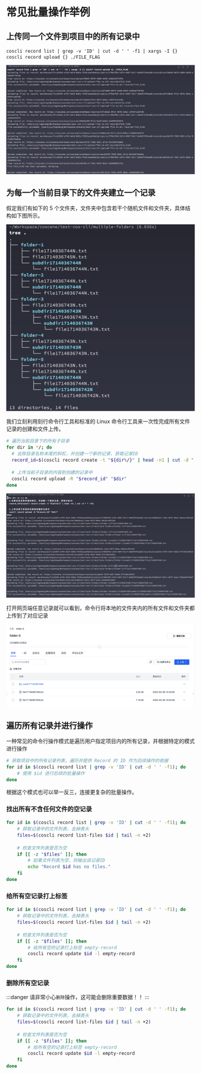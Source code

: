# 常见批量操作举例

## 上传同一个文件到项目中的所有记录中

```
coscli record list | grep -v 'ID' | cut -d ' ' -f1 | xargs -I {} coscli record upload {} ./FILE_FLAG
```

![coscli-upload-file-to-all-records](./img/coscli-upload-file-to-all-records.png)

## 为每一个当前目录下的文件夹建立一个记录

假定我们有如下的 5 个文件夹，文件夹中包含若干个随机文件和文件夹，具体结构如下图所示。

![list-folders-tree-view](./img/list-folders-tree-view.png)

我们立刻利用刻行命令行工具和标准的 Linux 命令行工具来一次性完成所有文件记录的创建和文件上传。

```bash
# 遍历当前目录下的所有子目录
for dir in */; do
  # 去除目录名称末尾的斜杠，并创建一个新的记录，获取记录ID
  record_id=$(coscli record create -t "${dir%/}" | head -n1 | cut -d " " -f3)

  # 上传当前子目录的内容到创建的记录中
  coscli record upload -R "$record_id" "$dir"
done
```

![coscli-create-and-upload-multiple-folders](./img/coscli-create-and-upload-multiple-folders.png)

打开网页端任意记录就可以看到，命令行将本地的文件夹内的所有文件和文件夹都上传到了对应记录

![coscli-multiple-folders-uploaded](./img/coscli-multiple-folders-uploaded.png)

## 遍历所有记录并进行操作

一种常见的命令行操作模式是遍历用户指定项目内的所有记录，并根据特定的模式进行操作

```bash
# 获取项目中的所有记录列表，遍历并提供 Record 的 ID 作为后续操作的依据
for id in $(coscli record list | grep -v 'ID' | cut -d ' ' -f1); do
    # 使用 $id 进行后续的批量操作
done
```

根据这个模式也可以举一反三，连接更复杂的批量操作。

### 找出所有不含任何文件的空记录

```bash
for id in $(coscli record list | grep -v 'ID' | cut -d ' ' -f1); do
    # 获取记录中的文件列表，去掉表头
    files=$(coscli record list-files $id | tail -n +2)

    # 检查文件列表是否为空
    if [[ -z "$files" ]]; then
        # 如果文件列表为空，则输出该记录ID
        echo "Record $id has no files."
    fi
done
```

### 给所有空记录打上标签

```bash
for id in $(coscli record list | grep -v 'ID' | cut -d ' ' -f1); do
    # 获取记录中的文件列表，去掉表头
    files=$(coscli record list-files $id | tail -n +2)

    # 检查文件列表是否为空
    if [[ -z "$files" ]]; then
        # 给所有空的记录打上标签 empty-record
        coscli record update $id -l empty-record
    fi
done
```

### 删除所有空记录

:::danger
请非常小心`删除`操作，这可能会删除重要数据！！
:::

```bash
for id in $(coscli record list | grep -v 'ID' | cut -d ' ' -f1); do
    # 获取记录中的文件列表，去掉表头
    files=$(coscli record list-files $id | tail -n +2)

    # 检查文件列表是否为空
    if [[ -z "$files" ]]; then
        # 给所有空的记录打上标签 empty-record
        coscli record update $id -l empty-record
    fi
done
```
